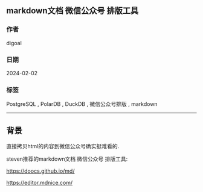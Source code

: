 ## markdown文档 微信公众号 排版工具      
                                                
### 作者                                                
digoal                                                
                                                
### 日期                                                
2024-02-02                                                
                                                
### 标签                                                
PostgreSQL , PolarDB , DuckDB , 微信公众号排版 , markdown                                  
                                                
----                                                
                                                
## 背景    
    
直接拷贝html的内容到微信公众号确实挺难看的.     
   
steven推荐的markdown文档 微信公众号 排版工具:  
  
https://doocs.github.io/md/     
  
https://editor.mdnice.com/     
    
